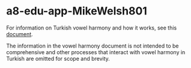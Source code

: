 # a8-edu-app-MikeWelsh801

For information on Turkish vowel harmony and how it works, see this [document](https://github.com/University-of-Utah-CS3505/a8-edu-app-MikeWelsh801/blob/main/Turkish-Vowel-Harmony.md). 

The information in the vowel harmony document is not intended to be comprehensive and other processes that interact with vowel harmony in Turkish
are omitted for scope and brevity.
